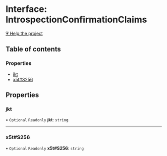 # Interface: IntrospectionConfirmationClaims

[💗 Help the project](https://github.com/sponsors/panva)

## Table of contents

### Properties

- [jkt](IntrospectionConfirmationClaims.md#jkt)
- [x5t#S256](IntrospectionConfirmationClaims.md#x5t#s256)

## Properties

### jkt

• `Optional` `Readonly` **jkt**: `string`

___

### x5t#S256

• `Optional` `Readonly` **x5t#S256**: `string`
